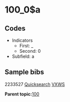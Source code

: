 # 100\_0$a

## Codes

-   Indicators
    -   First: \_
    -   Second: 0
-   Subfield: a

## Sample bibs

2233527 [Quicksearch](https://search.library.yale.edu/catalog/2233527) [VXWS](http://prodorbis.library.yale.edu:7014/vxws/GetHoldingsService?bibId=2233527)

**Parent topic:**[100](../../tags/100/100.md)

